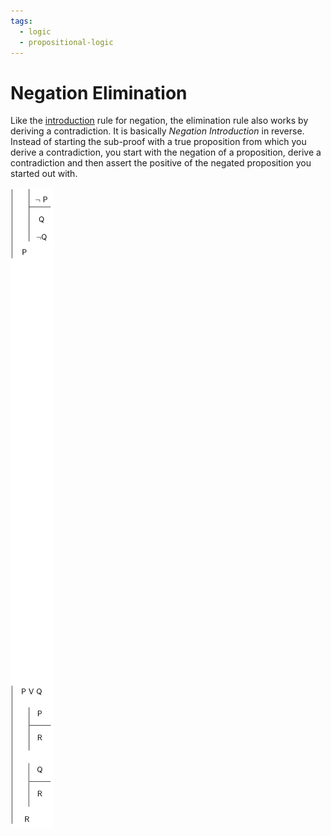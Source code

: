 ```yaml
---
tags:
  - logic
  - propositional-logic
---
```


# Negation Elimination

Like the [introduction](Negation_Introduction.md) rule for
negation, the elimination rule also works by deriving a contradiction. It is
basically _Negation Introduction_ in reverse. Instead of starting the sub-proof
with a true proposition from which you derive a contradiction, you start with
the negation of a proposition, derive a contradiction and then assert the
positive of the negated proposition you started out with.

![](/static/negate-elim.png)
